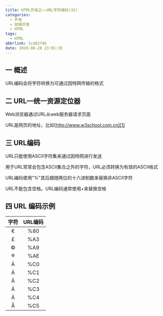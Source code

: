 ```yaml
---
title: HTML开发之——URL字符编码(32)
categories:
  - 开发
  - 前端开发
  - HTML
tags:
  - HTML
abbrlink: 1ca6274b
date: 2020-08-28 23:01:35
---
```

## 一 概述

URL编码会将字符转换为可通过因特网传输的格式

<!--more-->

## 二 URL—统一资源定位器

Web浏览器通过URL从web服务器请求页面

URL是网页的地址，比如[http://www.w3school.com.cn][1]

## 三 URL编码

URL只能使用ASCII字符集来通过因特网进行发送

用于URL常常会包含ASCII集合之外的字符，URL必须转换为有效的ASCII格式

URL编码使用"%"其后跟随两位的十六进制数来替换非ASCII字符

URL不能包含空格。URL编码通常使用+来替换空格

## 四 URL 编码示例

| 字符 | URL编码 |
| :--: | :-----: |
|  €   |   %80   |
|  £   |   %A3   |
|  ©   |   %A9   |
|  ®   |   %AE   |
|  À   |   %C0   |
|  Á   |   %C1   |
|  Â   |   %C2   |
|  Ã   |   %C3   |
|  Ä   |   %C4   |
|  Å   |   %C5   |


[1]:http://www.w3school.com.cn

